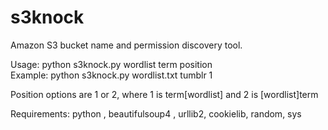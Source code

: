 # s3knock
Amazon S3 bucket name and permission discovery tool. 

Usage: python s3knock.py wordlist term position  
Example: python s3knock.py wordlist.txt tumblr 1

Position options are 1 or 2, where 1 is term[wordlist] and 2 is [wordlist]term 

Requirements: python , beautifulsoup4 , urllib2, cookielib, random, sys
